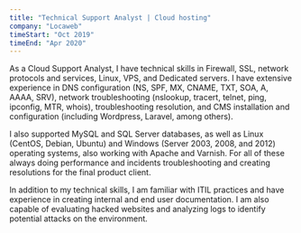 ```yaml
---
title: "Technical Support Analyst | Cloud hosting"
company: "Locaweb"
timeStart: "Oct 2019"
timeEnd: "Apr 2020"
---
```

 
As a Cloud Support Analyst, I have technical skills in Firewall, SSL, network protocols and services, Linux, VPS, and Dedicated servers. I have extensive experience in DNS configuration (NS, SPF, MX, CNAME, TXT, SOA, A, AAAA, SRV), network troubleshooting (nslookup, tracert, telnet, ping, ipconfig, MTR, whois), troubleshooting resolution, and CMS installation and configuration (including Wordpress, Laravel, among others).

I also supported MySQL and SQL Server databases, as well as Linux (CentOS, Debian, Ubuntu) and Windows (Server 2003, 2008, and 2012) operating systems, also working with Apache and Varnish. For all of these always doing performance and incidents troubleshooting and creating resolutions for the final product client.

In addition to my technical skills, I am familiar with ITIL practices and have experience in creating internal and end user documentation. I am also capable of evaluating hacked websites and analyzing logs to identify potential attacks on the environment.